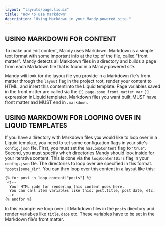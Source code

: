 ```yaml
---
layout: "layouts/page.liquid"
title: "How to use Markdown"
description: "Using Markdown in your Mandy-powered site."
---
```


## USING MARKDOWN FOR CONTENT

To make and edit content, Mandy uses Markdown. Markdown is a simple text format with some important info at the top of the file, called "front matter". Mandy detects all Markdown files in a directory and builds a page from each Markdown file that is found in a Mandy-powered site.

Mandy will look for the layout file you provide in a Markdown file's front matter through the `layout` flag in the project root, render your content to HTML, and insert this content into the Liquid template. Page variables saved in the front matter are called via the `{{ page.some_front_matter_var }}` expression in Liquid templates. Markdown files you want built, MUST have front matter and MUST end in `.markdown`.

## USING MARKDOWN FOR LOOPING OVER IN LIQUID TEMPLATES

If you have a directory with Markdown files you would like to loop over in a Liquid template, you need to set some configuation flags in your site's `config.json` file. First, you must set the `hasLoopContent` flag to `"true"`. Second, you must specify which directories Mandy should look inside for your iterative content. This is done via the `loopContentDirs` flag in your `config.json` file. The directories to loop over are specified in this format. `"posts|some_dir"`. You can then loop over this content in a layout like this:

```Liquid
{% for post in loop_content["posts"] %}
 <!--
  Your HTML code for rendering this content goes here.
  You can call item variables like this: post.title, post.date, etc.
 -->
{% endfor %}
```

In this example we loop over all Markdown files in the `posts` directory and render variables like `title`, `date` etc. These variables have to be set in the Markdown file's front matter.
